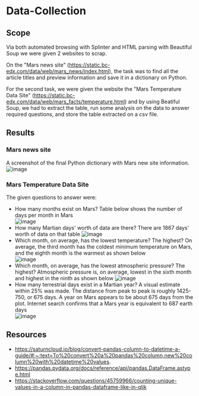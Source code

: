 # Data-Collection
## Scope
Via both automated browsing with Splinter and HTML parsing with Beautiful Soup we were given 2 websites to scrap. 
  
On the "Mars news site" (https://static.bc-edx.com/data/web/mars_news/index.html), the task was to find all the article titles and preview information and save it in a dictionary on Python.  
  
For the second task, we were given the website the "Mars Temperature Data Site" (https://static.bc-edx.com/data/web/mars_facts/temperature.html) and by using Beatiful Soup, we had to extract the table, run some analysis on the data to answer required questions, and store the table extracted on a csv file.   
## Results
### Mars news site
A screenshot of the final Python dictionary with Mars new site information.  
![image](https://github.com/JulianRavelo/Data-Collection/assets/132871396/58c79ffb-a8d9-40ff-b528-7fcae17a08f6)  
### Mars Temperature Data Site  
The given questions to answer were:
- How many months exist on Mars?
  Table below shows the number of days per month in Mars  
![image](https://github.com/JulianRavelo/Data-Collection/assets/132871396/a72f173d-b805-4ac8-8db2-ce5d703963ee)  
- How many Martian days' worth of data are there?
  There are 1867 days' worth of data on that table
![image](https://github.com/JulianRavelo/Data-Collection/assets/132871396/34e57762-6034-4282-805f-cf32e752027c)
- Which month, on average, has the lowest temperature? The highest?
  On average, the third month has the coldest minimum temperature on Mars, and the eighth month is the warmest as shown below  
![image](https://github.com/JulianRavelo/Data-Collection/assets/132871396/036341f1-5ac9-4ec1-9cef-2ff84901b971)
- Which month, on average, has the lowest atmospheric pressure? The highest?
  Atmospheric pressure is, on average, lowest in the sixth month and highest in the ninth as shown below
![image](https://github.com/JulianRavelo/Data-Collection/assets/132871396/60d1c8e1-19c2-4825-9e73-9e3959c869d5)
- How many terrestrial days exist in a Martian year? A visual estimate within 25% was made.
  The distance from peak to peak is roughly 1425-750, or 675 days. A year on Mars appears to be about 675 days from the plot. Internet search confirms that a Mars year is equivalent to 687 earth days  
![image](https://github.com/JulianRavelo/Data-Collection/assets/132871396/6a9bbf2b-b45a-472a-8c0c-08102d677fc8)  
## Resources  
- https://saturncloud.io/blog/convert-pandas-column-to-datetime-a-guide/#:~:text=To%20convert%20a%20pandas%20column,new%20column%20with%20datetime%20values.  
- https://pandas.pydata.org/docs/reference/api/pandas.DataFrame.astype.html  
- https://stackoverflow.com/questions/45759966/counting-unique-values-in-a-column-in-pandas-dataframe-like-in-qlik  

